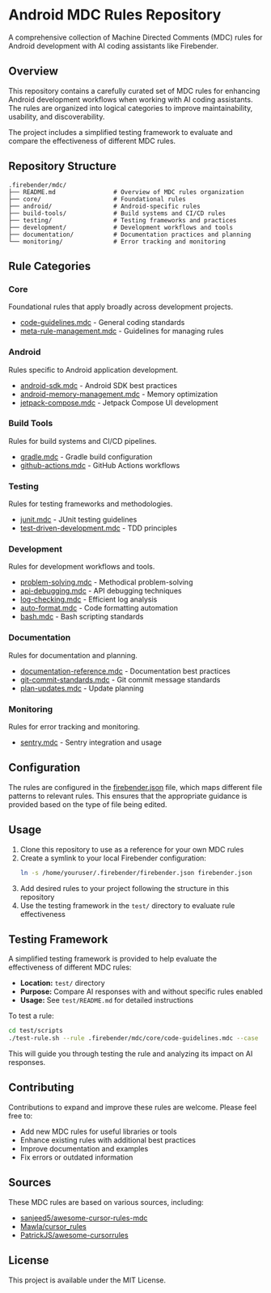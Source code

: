 # Android MDC Rules Repository

A comprehensive collection of Machine Directed Comments (MDC) rules for Android development with AI coding assistants like Firebender.

## Overview

This repository contains a carefully curated set of MDC rules for enhancing Android development workflows when working with AI coding assistants. The rules are organized into logical categories to improve maintainability, usability, and discoverability.

The project includes a simplified testing framework to evaluate and compare the effectiveness of different MDC rules.

## Repository Structure

```
.firebender/mdc/
├── README.md                # Overview of MDC rules organization
├── core/                    # Foundational rules
├── android/                 # Android-specific rules
├── build-tools/             # Build systems and CI/CD rules
├── testing/                 # Testing frameworks and practices
├── development/             # Development workflows and tools
├── documentation/           # Documentation practices and planning
└── monitoring/              # Error tracking and monitoring
```

## Rule Categories

### Core
Foundational rules that apply broadly across development projects.
- [code-guidelines.mdc](.firebender/mdc/core/code-guidelines.mdc) - General coding standards
- [meta-rule-management.mdc](.firebender/mdc/core/meta-rule-management.mdc) - Guidelines for managing rules

### Android
Rules specific to Android application development.
- [android-sdk.mdc](.firebender/mdc/android/android-sdk.mdc) - Android SDK best practices
- [android-memory-management.mdc](.firebender/mdc/android/android-memory-management.mdc) - Memory optimization
- [jetpack-compose.mdc](.firebender/mdc/android/jetpack-compose.mdc) - Jetpack Compose UI development

### Build Tools
Rules for build systems and CI/CD pipelines.
- [gradle.mdc](.firebender/mdc/build-tools/gradle.mdc) - Gradle build configuration
- [github-actions.mdc](.firebender/mdc/build-tools/github-actions.mdc) - GitHub Actions workflows

### Testing
Rules for testing frameworks and methodologies.
- [junit.mdc](.firebender/mdc/testing/junit.mdc) - JUnit testing guidelines
- [test-driven-development.mdc](.firebender/mdc/testing/test-driven-development.mdc) - TDD principles

### Development
Rules for development workflows and tools.
- [problem-solving.mdc](.firebender/mdc/development/problem-solving.mdc) - Methodical problem-solving
- [api-debugging.mdc](.firebender/mdc/development/api-debugging.mdc) - API debugging techniques
- [log-checking.mdc](.firebender/mdc/development/log-checking.mdc) - Efficient log analysis
- [auto-format.mdc](.firebender/mdc/development/auto-format.mdc) - Code formatting automation
- [bash.mdc](.firebender/mdc/development/bash.mdc) - Bash scripting standards

### Documentation
Rules for documentation and planning.
- [documentation-reference.mdc](.firebender/mdc/documentation/documentation-reference.mdc) - Documentation best practices
- [git-commit-standards.mdc](.firebender/mdc/documentation/git-commit-standards.mdc) - Git commit message standards
- [plan-updates.mdc](.firebender/mdc/documentation/plan-updates.mdc) - Update planning

### Monitoring
Rules for error tracking and monitoring.
- [sentry.mdc](.firebender/mdc/monitoring/sentry.mdc) - Sentry integration and usage

## Configuration

The rules are configured in the [firebender.json](./firebender.json) file, which maps different file patterns to relevant rules. This ensures that the appropriate guidance is provided based on the type of file being edited.

## Usage

1. Clone this repository to use as a reference for your own MDC rules
2. Create a symlink to your local Firebender configuration:
   ```bash
   ln -s /home/youruser/.firebender/firebender.json firebender.json
   ```
3. Add desired rules to your project following the structure in this repository
4. Use the testing framework in the `test/` directory to evaluate rule effectiveness

## Testing Framework

A simplified testing framework is provided to help evaluate the effectiveness of different MDC rules:

- **Location:** `test/` directory
- **Purpose:** Compare AI responses with and without specific rules enabled
- **Usage:** See `test/README.md` for detailed instructions

To test a rule:
```bash
cd test/scripts
./test-rule.sh --rule .firebender/mdc/core/code-guidelines.mdc --case ../cases/core/SampleClass.kt
```

This will guide you through testing the rule and analyzing its impact on AI responses.

## Contributing

Contributions to expand and improve these rules are welcome. Please feel free to:
- Add new MDC rules for useful libraries or tools
- Enhance existing rules with additional best practices
- Improve documentation and examples
- Fix errors or outdated information

## Sources

These MDC rules are based on various sources, including:
- [sanjeed5/awesome-cursor-rules-mdc](https://github.com/sanjeed5/awesome-cursor-rules-mdc)
- [Mawla/cursor_rules](https://github.com/Mawla/cursor_rules)
- [PatrickJS/awesome-cursorrules](https://github.com/PatrickJS/awesome-cursorrules)

## License

This project is available under the MIT License.